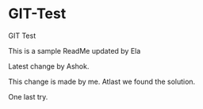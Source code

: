 # GIT-Test
GIT Test

This is a sample ReadMe updated by Ela

Latest change by Ashok.



This change is made by me.
Atlast we found the solution.

One last try.